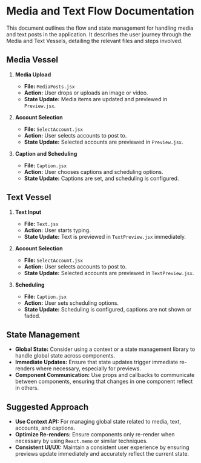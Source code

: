 # Media and Text Flow Documentation

This document outlines the flow and state management for handling media and text posts in the application. It describes the user journey through the Media and Text Vessels, detailing the relevant files and steps involved.

## Media Vessel

1. **Media Upload**

   - **File:** `MediaPosts.jsx`
   - **Action:** User drops or uploads an image or video.
   - **State Update:** Media items are updated and previewed in `Preview.jsx`.

2. **Account Selection**

   - **File:** `SelectAccount.jsx`
   - **Action:** User selects accounts to post to.
   - **State Update:** Selected accounts are previewed in `Preview.jsx`.

3. **Caption and Scheduling**
   - **File:** `Caption.jsx`
   - **Action:** User chooses captions and scheduling options.
   - **State Update:** Captions are set, and scheduling is configured.

## Text Vessel

1. **Text Input**

   - **File:** `Text.jsx`
   - **Action:** User starts typing.
   - **State Update:** Text is previewed in `TextPreview.jsx` immediately.

2. **Account Selection**

   - **File:** `SelectAccount.jsx`
   - **Action:** User selects accounts to post to.
   - **State Update:** Selected accounts are previewed in `TextPreview.jsx`.

3. **Scheduling**
   - **File:** `Caption.jsx`
   - **Action:** User sets scheduling options.
   - **State Update:** Scheduling is configured, captions are not shown or faded.

## State Management

- **Global State:** Consider using a context or a state management library to handle global state across components.
- **Immediate Updates:** Ensure that state updates trigger immediate re-renders where necessary, especially for previews.
- **Component Communication:** Use props and callbacks to communicate between components, ensuring that changes in one component reflect in others.

## Suggested Approach

- **Use Context API:** For managing global state related to media, text, accounts, and captions.
- **Optimize Re-renders:** Ensure components only re-render when necessary by using `React.memo` or similar techniques.
- **Consistent UI/UX:** Maintain a consistent user experience by ensuring previews update immediately and accurately reflect the current state.
